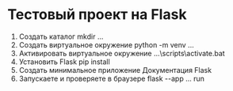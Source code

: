 # Тестовый проект на Flask

1. Создать каталог
   mkdir ...
2. Создать виртуальное окружение
   python -m venv ...
3. Активировать виртуальное окружение
   ...\scripts\activate.bat
4. Установить Flask
   pip install 
5. Создать минимальное приложение
   Документация Flask
6. Запускаете и проверяете в браузере
   flask --app ... run
